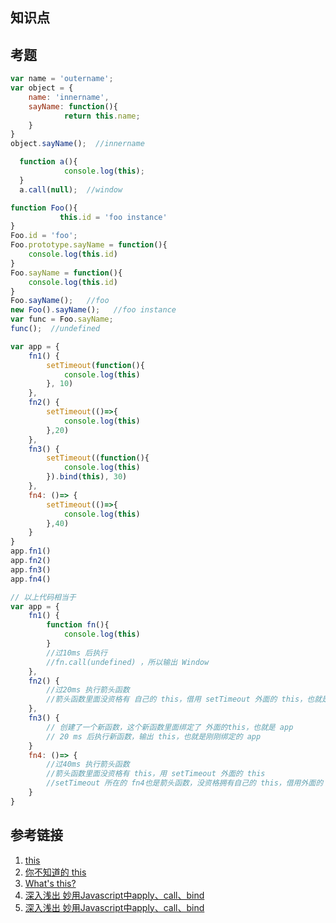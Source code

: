 ## 知识点

## 考题
```js
var name = 'outername';
var object = {
    name: 'innername',
    sayName: function(){
            return this.name;
    }
}
object.sayName();  //innername

```
```js 
  function a(){
            console.log(this);
  }
  a.call(null);  //window
```
```js
function Foo(){
           this.id = 'foo instance'
}    
Foo.id = 'foo';
Foo.prototype.sayName = function(){
    console.log(this.id)
}
Foo.sayName = function(){
    console.log(this.id)  
}
Foo.sayName();   //foo 
new Foo().sayName();   //foo instance
var func = Foo.sayName;
func();  //undefined
```
```js
var app = {
    fn1() {
        setTimeout(function(){
            console.log(this)
        }, 10)
    },
    fn2() {
        setTimeout(()=>{
            console.log(this)
        },20)
    },
    fn3() {
        setTimeout((function(){
            console.log(this)
        }).bind(this), 30)        
    },
    fn4: ()=> {
        setTimeout(()=>{
            console.log(this)
        },40)        
    }
}
app.fn1()
app.fn2()
app.fn3()
app.fn4()

// 以上代码相当于
var app = {
    fn1() {
        function fn(){
            console.log(this)
        }
        //过10ms 后执行
        //fn.call(undefined) ，所以输出 Window
    },
    fn2() {
        //过20ms 执行箭头函数
        //箭头函数里面没资格有 自己的 this，借用 setTimeout 外面的 this，也就是 app
    },
    fn3() {
        // 创建了一个新函数，这个新函数里面绑定了 外面的this，也就是 app
        // 20 ms 后执行新函数，输出 this，也就是刚刚绑定的 app    
    }
    fn4: ()=> {
        //过40ms 执行箭头函数
        //箭头函数里面没资格有 this，用 setTimeout 外面的 this
        //setTimeout 所在的 fn4也是箭头函数，没资格拥有自己的 this，借用外面的 this ，也就是 Window     
    }
}
```

## 参考链接
1. <a href="https://developer.mozilla.org/zh-CN/docs/Web/JavaScript/Reference/Operators/this" target="_blank">this</a>
2. <a href="https://xiedaimala.com/courses/b8b4c00c-6798-4caf-8bfe-ba9fbb4c6d3d/tasks/ffbb7825-1793-4793-9477-ee5a34614210" target="_blank">你不知道的 this</a>
3. <a href="http://book.jirengu.com/fe/%E5%89%8D%E7%AB%AF%E8%BF%9B%E9%98%B6/%E9%9D%A2%E5%90%91%E5%AF%B9%E8%B1%A1/this.html" target="_blank">What's this?</a>
4. <a href="https://www.cnblogs.com/coco1s/p/4833199.html" target="_blank">深入浅出 妙用Javascript中apply、call、bind</a>
5. <a href="http://www.jianshu.com/p/56a9c2d11adc" target="_blank">深入浅出 妙用Javascript中apply、call、bind</a>



